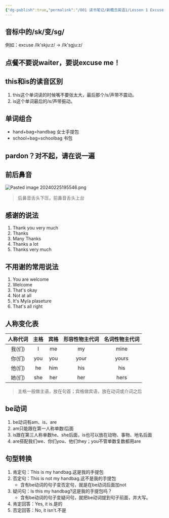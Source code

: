 ```yaml
---
{"dg-publish":true,"permalink":"/001 读书笔记/新概念英语1/Lesson 1 Excuse me！/","dgPassFrontmatter":true,"created":"2024-02-25T19:49:31.909+08:00","updated":"2024-06-01T10:29:15.936+08:00"}
---
```


## 音标中的/sk/变/sg/

例如：excuse /Ik'skju:z/ -> /Ik'sgju:z/
## 点餐不要说waiter，要说excuse me！

## this和is的读音区别

1. this这个单词读的时候嘴不要张太大，最后那个/s/声带不震动。
2. is这个单词最后的/s/声带振动。
## 单词组合

- hand+bag=handbag 女士手提包
- school+bag=schoolbag 书包
## pardon？对不起，请在说一遍

## 前后鼻音

![Pasted image 20240225195546.png](/img/user/$/$Sys999%20Attachment/Pasted%20image%2020240225195546.png)

> 后鼻音舌头下压，前鼻音舌头上台
## 感谢的说法

1. Thank you very much
2. Thanks
3. Many Thanks
4. Thanks a lot
5. Thanks very much
## 不用谢的常用说法

1. You are welcome
2. Welcome
3. That's okay
4. Not at all
5. It's My/a plaseture
6. That's all right
## 人称变化表

| 人称代词 | 主格 | 宾格 | 形容性物主代词 | 名词性物主代词 |
| :--: | :--: | :--: | :--: | :--: |
| 我(们) | I | me | my | mine |
| 你(们) | you | you | your | yours |
| 他(们) | he | him | his | his |
| 她(们) | she | her | her | hers |

> 主格一般做主语，放在句首；宾格做宾语，放在动词或介词之后
## be动词

1. be动词有am、is、are
2. am只能跟在第一人称单数I后面
3. is跟在第三人称单数he、she后面，is也可以放在动物、事物、地名后面
4. are搭配我们we、你们you、他们they；you不管单数复数都用are

## 句型转换

1. 肯定句：This is my handbag.这是我的手提包
2. 否定句：This is not my handbag.这不是我的手提包
	- 含有be动词的句子变否定句，就是在be动词后面加not
3. 疑问句：Is this my handbag?这是我的手提包吗？
	- 含有be动词的句子变疑问句，就把be动词提到句子前面，并大写。
4. 肯定回答：Yes, it is.是的
5. 否定回答：No, it isn't.不是

